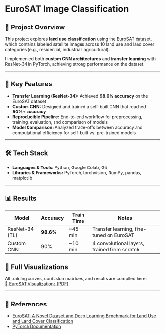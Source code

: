 # EuroSAT Image Classification  

## 📌 Project Overview  
This project explores **land use classification** using the [EuroSAT dataset](https://zenodo.org/records/7711810#.ZAm3k-zMKEA), which contains labeled satellite images across 10 land use and land cover categories (e.g., residential, industrial, agricultural).  

I implemented both **custom CNN architectures** and **transfer learning** with ResNet-34 in PyTorch, achieving strong performance on the dataset.  

---

## 🚀 Key Features  
- **Transfer Learning (ResNet-34):** Achieved **98.6% accuracy** on the EuroSAT dataset  
- **Custom CNN:** Designed and trained a self-built CNN that reached **90%+ accuracy**  
- **Reproducible Pipeline:** End-to-end workflow for preprocessing, training, evaluation, and comparison of models  
- **Model Comparison:** Analyzed trade-offs between accuracy and computational efficiency for self-built vs. pre-trained models  

---

## 🛠️ Tech Stack  
- **Languages & Tools:** Python, Google Colab, Git  
- **Libraries & Frameworks:** PyTorch, torchvision, NumPy, pandas, matplotlib


---

## 📊 Results  
| Model            | Accuracy | Train Time | Notes                                   |
|------------------|----------|------------|-----------------------------------------|
| ResNet-34 (TL)   | **98.6%** | ~45 min    | Transfer learning, fine-tuned on EuroSAT |
| Custom CNN       | 90%       | ~10 min    | 4 convolutional layers, trained from scratch |


## 📑 Full Visualizations  

All training curves, confusion matrices, and results are compiled here:  
[📂 EuroSAT Visualizations (PDF)](visualizations.pdf)


---


## 📖 References  
- [EuroSAT: A Novel Dataset and Deep Learning Benchmark for Land Use and Land Cover Classification](https://arxiv.org/abs/1709.00029)  
- [PyTorch Documentation](https://pytorch.org/)  



